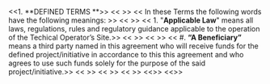 ﻿<<1.	**DEFINED TERMS **>>
<<	>>
<<	In these Terms the following words have the following meanings\: >>
<<	>>
<<	1.	\"**Applicable Law**\" means all laws, regulations, rules and regulatory guidance applicable to the operation of the Techical Operator’s Site\.>>
<<		>>
<<	>>
<<	#.	**“A Beneficiary”** means  a third party named in this agreement who will receive funds for the defined project/initiative in accordance to this this agreement and who agrees to use such funds solely for the purpose of the said project/initiative\.>>
<<		>>
<<	>>
<<	>>
<<>>
<<>>

